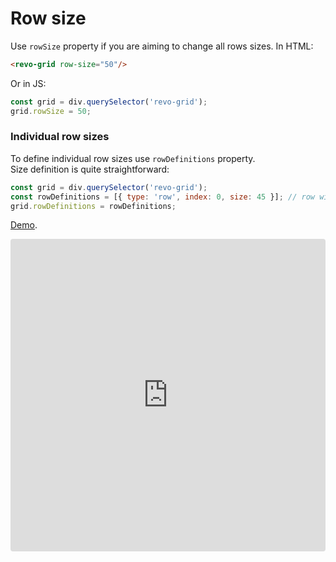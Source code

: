  # Row size

Use `rowSize` property if you are aiming to change all rows sizes.
In HTML:

```html
<revo-grid row-size="50"/>
```

Or in JS:
```js
const grid = div.querySelector('revo-grid');
grid.rowSize = 50;
```

### Individual row sizes
To define individual row sizes use `rowDefinitions` property. 
<br>Size definition is quite straightforward:

```js
const grid = div.querySelector('revo-grid');
const rowDefinitions = [{ type: 'row', index: 0, size: 45 }]; // row with index 0 will receive size of 45px.
grid.rowDefinitions = rowDefinitions;
```


[Demo](https://codesandbox.io/s/revo-infinity-list-select-all-custom-row-size-6ql68).

<ClientOnly>
  <iframe src="https://codesandbox.io/embed/revo-infinity-list-select-all-custom-row-size-6ql68?fontsize=14&hidenavigation=1&theme=dark"
     style="width:100%; height:500px; border:0; border-radius: 4px; overflow:hidden;"
     title="revo-infinity-list-select-all-custom-row-size"
     allow="accelerometer; ambient-light-sensor; camera; encrypted-media; geolocation; gyroscope; hid; microphone; midi; payment; usb; vr; xr-spatial-tracking"
     sandbox="allow-forms allow-modals allow-popups allow-presentation allow-same-origin allow-scripts"></iframe>
</ClientOnly>
